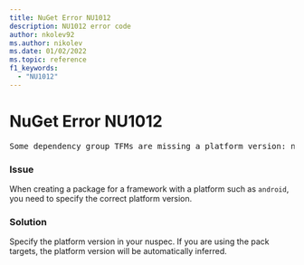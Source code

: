 ```yaml
---
title: NuGet Error NU1012
description: NU1012 error code
author: nkolev92
ms.author: nikolev
ms.date: 01/02/2022
ms.topic: reference
f1_keywords: 
  - "NU1012"
---
```


# NuGet Error NU1012

<pre>Some dependency group TFMs are missing a platform version: net6.0-android</pre>

### Issue

When creating a package for a framework with a platform such as `android`, you need to specify the correct platform version.

### Solution

Specify the platform version in your nuspec.
If you are using the pack targets, the platform version will be automatically inferred.
